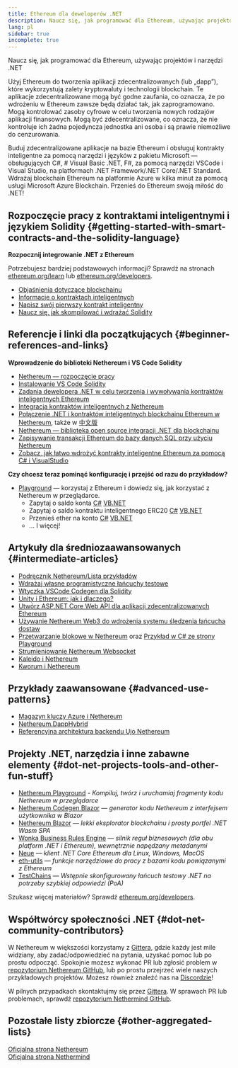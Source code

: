 ```yaml
---
title: Ethereum dla deweloperów .NET
description: Naucz się, jak programować dla Ethereum, używając projektów i narzędzi .NET
lang: pl
sidebar: true
incomplete: true
---
```


<div class="featured">Naucz się, jak programować dla Ethereum, używając projektów i narzędzi .NET</div>

Użyj Ethereum do tworzenia aplikacji zdecentralizowanych (lub „dapp”), które wykorzystują zalety kryptowaluty i technologii blockchain. Te aplikacje zdecentralizowane mogą być godne zaufania, co oznacza, że ​​po wdrożeniu w Ethereum zawsze będą działać tak, jak zaprogramowano. Mogą kontrolować zasoby cyfrowe w celu tworzenia nowych rodzajów aplikacji finansowych. Mogą być zdecentralizowane, co oznacza, że ​​nie kontroluje ich żadna pojedyncza jednostka ani osoba i są prawie niemożliwe do cenzurowania.

Buduj zdecentralizowane aplikacje na bazie Ethereum i obsługuj kontrakty inteligentne za pomocą narzędzi i języków z pakietu Microsoft — obsługujących C#, # Visual Basic .NET, F#, za pomocą narzędzi VSCode i Visual Studio, na platformach .NET Framework/.NET Core/.NET Standard. Wdrażaj blockchain Ethereum na platformie Azure w kilka minut za pomocą usługi Microsoft Azure Blockchain. Przenieś do Ethereum swoją miłość do .NET!

## Rozpoczęcie pracy z kontraktami inteligentnymi i językiem Solidity {#getting-started-with-smart-contracts-and-the-solidity-language}

**Rozpocznij integrowanie .NET z Ethereum**

Potrzebujesz bardziej podstawowych informacji? Sprawdź na stronach [ethereum.org/learn](/en/learn/) lub [ethereum.org/developers](/en/developers/).

- [Objaśnienia dotyczące blockchainu](https://kauri.io/article/d55684513211466da7f8cc03987607d5/blockchain-explained)
- [Informacje o kontraktach inteligentnych](https://kauri.io/article/e4f66c6079e74a4a9b532148d3158188/ethereum-101-part-5-the-smart-contract)
- [Napisz swój pierwszy kontrakt inteligentny](https://kauri.io/article/124b7db1d0cf4f47b414f8b13c9d66e2/remix-ide-your-first-smart-contract)
- [Naucz się, jak skompilować i wdrażać Solidity](https://kauri.io/article/973c5f54c4434bb1b0160cff8c695369/understanding-smart-contract-compilation-and-deployment)

## Referencje i linki dla początkujących {#beginner-references-and-links}

**Wprowadzenie do biblioteki Nethereum i VS Code Solidity**

- [Nethereum — rozpoczęcie pracy](https://docs.nethereum.com/en/latest/getting-started/)
- [Instalowanie VS Code Solidity](https://marketplace.visualstudio.com/items?itemName=JuanBlanco.solidity)
- [Zadania dewelopera .NET w celu tworzenia i wywoływania kontraktów inteligentnych Ethereum](https://medium.com/coinmonks/a-net-developers-workflow-for-creating-and-calling-ethereum-smart-contracts-44714f191db2)
- [Integracja kontraktów inteligentnych z Nethereum](https://kauri.io/article/b54334b0695342c1bbe161c4c4467b50/smart-contracts-integration-with-nethereum)
- <a href="https://medium.com/my-blockchain-development-daily-journey/interfacing-net-and-ethereum-blockchain-smart-contracts-with-nethereum-2fa3729ac933">Połączenie .NET i kontraktów inteligentnych blockchainu Ethereum w Nethereum</a>, także w [中文版](https://medium.com/my-blockchain-development-daily-journey/%E4%BD%BF%E7%94%A8nethereum%E9%80%A3%E6%8E%A5-net%E5%92%8C%E4%BB%A5%E5%A4%AA%E7%B6%B2%E5%8D%80%E5%A1%8A%E9%8F%88%E6%99%BA%E8%83%BD%E5%90%88%E7%B4%84-4a96d35ad1e1)
- [Nethereum — biblioteka open source integracji .NET dla blockchainu](https://kauri.io/article/d15dfd4903f149cdb84b3ce666103b52/v1/nethereum-an-open-source-.net-integration-library-for-blockchain)
- [Zapisywanie transakcji Ethereum do bazy danych SQL przy użyciu Nethereum](https://medium.com/coinmonks/writing-ethereum-transactions-to-sql-database-using-nethereum-fd94e0e4fa36)
- [Zobacz, jak łatwo wdrożyć kontrakty inteligentne Ethereum za pomocą C# i VisualStudio](https://koukia.ca/deploy-ethereum-smart-contracts-using-c-and-visualstudio-5be188ae928c)

**Czy chcesz teraz pominąć konfigurację i przejść od razu do przykładów?**

- [Playground](http://playground.nethereum.com/) — korzystaj z Ethereum i dowiedz się, jak korzystać z Nethereum w przeglądarce.
  - Zapytaj o saldo konta [C#](http://playground.nethereum.com/csharp/id/1001) [VB.NET](http://playground.nethereum.com/vb/id/2001)
  - Zapytaj o saldo kontraktu inteligentnego ERC20 [C#](http://playground.nethereum.com/csharp/id/1005) [VB.NET](http://playground.nethereum.com/vb/id/2004)
  - Przenieś ether na konto [C#](http://playground.nethereum.com/csharp/id/1003) [VB.NET](http://playground.nethereum.com/vb/id/2003)
  - ... I więcej!

## Artykuły dla średniozaawansowanych {#intermediate-articles}

- [Podręcznik Nethereum/Lista przykładów](http://docs.nethereum.com/en/latest/Nethereum.Workbooks/docs/)
- [Wdrażaj własne programistyczne łańcuchy testowe](https://github.com/Nethereum/Testchains)
- [Wtyczka VSCode Codegen dla Solidity](https://docs.nethereum.com/en/latest/nethereum-codegen-vscodesolidity/)
- [Unity i Ethereum: jak i dlaczego?](https://www.raywenderlich.com/5509-unity-and-ethereum-why-and-how)
- [Utwórz ASP.NET Core Web API dla aplikacji zdecentralizowanych Ethereum](https://tech-mint.com/blockchain/create-asp-net-core-web-api-for-ethereum-dapps/)
- [Używanie Nethereum Web3 do wdrożenia systemu śledzenia łańcucha dostaw](http://blog.pomiager.com/post/using-nethereum-web3-to-implement-a-supply-chain-traking-system4)
- <a href="https://nethereum.readthedocs.io/en/latest/nethereum-block-processing-detail/">Przetwarzanie blokowe w Nethereum</a> oraz [Przykład w C# ze strony Playground](http://playground.nethereum.com/csharp/id/1025)
- [Strumieniowanie Nethereum Websocket](https://nethereum.readthedocs.io/en/latest/nethereum-subscriptions-streaming/)
- [Kaleido i Nethereum](https://kaleido.io/kaleido-and-nethereum/)
- [Kworum i Nethereum](https://github.com/Nethereum/Nethereum/blob/master/src/Nethereum.Quorum/README.md)

## Przykłady zaawansowane {#advanced-use-patterns}

- [Magazyn kluczy Azure i Nethereum](https://github.com/Azure-Samples/bc-community-samples/tree/master/akv-nethereum)
- [Nethereum.DappHybrid](https://github.com/Nethereum/Nethereum.DappHybrid)
- [Referencyjna architektura backendu Ujo Nethereum](https://docs.nethereum.com/en/latest/nethereum-ujo-backend-sample/)

## Projekty .NET, narzędzia i inne zabawne elementy {#dot-net-projects-tools-and-other-fun-stuff}

- [Nethereum Playground](http://playground.nethereum.com/) - _Kompiluj, twórz i uruchamiaj fragmenty kodu Nethereum w przeglądarce_
- [Nethereum Codegen Blazor](https://github.com/Nethereum/Nethereum.CodeGen.Blazor) — <em x-id="4">generator kodu Nethereum z interfejsem użytkownika w Blazor</em>
- [Nethereum Blazor](https://github.com/Nethereum/NethereumBlazor) — <em x-id="4">lekki eksplorator blockchainu i prosty portfel .NET Wasm SPA</em>
- [Wonka Business Rules Engine](https://docs.nethereum.com/en/latest/wonka/) — <em x-id="4">silnik reguł biznesowych (dla obu platform .NET i Ethereum), wewnętrznie napędzany metadanymi</em>
- [Neue](https://github.com/NethermindEth/nethermind) — <em x-id="4">klient .NET Core Ethereum dla Linux, Windows, MacOS</em>
- [eth-utils](https://github.com/ethereum/eth-utils/) — <em x-id="4">funkcje narzędziowe do pracy z bazami kodu powiązanymi z Ethereum</em>
- [TestChains](https://github.com/Nethereum/TestChains) — _Wstępnie skonfigurowany łańcuch testowy .NET na potrzeby szybkiej odpowiedzi (PoA)_

Szukasz więcej materiałów? Sprawdź [ethereum.org/developers](/en/developers/).

## Współtwórcy społeczności .NET {#dot-net-community-contributors}

W Nethereum w większości korzystamy z <a href="https://gitter.im/Nethereum/Nethereum">Gittera</a>, gdzie każdy jest mile widziany, aby zadać/odpowiedzieć na pytania, uzyskać pomoc lub po prostu odpocząć. Spokojnie możesz wykonać PR lub zgłosić problem w [repozytorium Nethereum GitHub](https://github.com/Nethereum), lub po prostu przejrzeć wiele naszych przykładowych projektów. Możesz również znaleźć nas na [Discordzie](https://discord.gg/jQPrR58FxX)!

W pilnych przypadkach skontaktujmy się przez <a href="https://gitter.im/nethermindeth/nethermind">Gittera</a>. W sprawach PR lub problemach, sprawdź [repozytorium Nethermind GitHub](https://github.com/NethermindEth/nethermind).

## Pozostałe listy zbiorcze {#other-aggregated-lists}

[Oficjalna strona Nethereum](https://nethereum.com/)  
[Oficjalna strona Nethermind](https://nethermind.io/)
